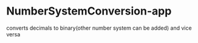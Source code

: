 # NumberSystemConversion-app
 converts decimals to binary(other number system can be added) and vice versa
